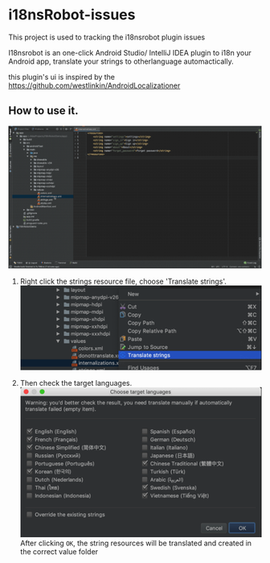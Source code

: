 # i18nsRobot-issues
This project is used to tracking the i18nsrobot plugin issues


I18nsrobot is an one-click Android Studio/ IntelliJ IDEA plugin to i18n your Android app, translate your strings to otherlanguage automactically.


this plugin's ui is inspired by the https://github.com/westlinkin/AndroidLocalizationer

## How to use it.

![img](https://raw.githubusercontent.com/2i18ns/i18nsRobot-issues/master/plugin-guide.gif)

1. Right click the strings resource file, choose 'Translate strings'.
![img](https://raw.githubusercontent.com/2i18ns/i18nsRobot-issues/master/guide2.png)

2. Then check the target languages.
![img](https://raw.githubusercontent.com/2i18ns/i18nsRobot-issues/master/guide3.png)After clicking `OK`, the string resources will be translated and created in the correct value folder
